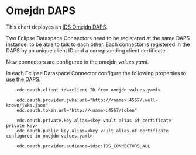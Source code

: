 # Omejdn DAPS

This chart deployes an [IDS Omejdn DAPS](https://github.com/Fraunhofer-AISEC/omejdn-server).

Two Eclipse Dataspace Connectors need to be registered at the same DAPS instance, to be able to talk to each other. Each connector is registered in the DAPS by an unique client ID and a correpsonding client certificate.

New connectors are configured in the omejdn _values.yaml_.

In each Eclipse Dataspace Connector configure the following properties to use the DAPS.

```properties
    edc.oauth.client.id=<client ID from omejdn values.yaml>

    edc.oauth.provider.jwks.url="http://<name>:4567/.well-known/jwks.json"
    edc.oauth.token.url="http://<name>:4567/token"

    edc.oauth.private.key.alias=<key vault alias of certificate private key>
    edc.oauth.public.key.alias=<key vault alias of certificate configured in omejdn values.yaml>

    edc.oauth.provider.audience=idsc:IDS_CONNECTORS_ALL
```

